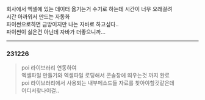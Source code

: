 회사에서 엑셀에 있는 데이터 옮기는거 수기로 하는데 시간이 너무 오래걸려  
시간 아까워서 만드는 자동화  
파이썬으로하면 금방이지만 나는 자바로 하고싶다..  
파이썬이 싫은건 아닌데 자바가 더좋으니까...

---

### 231226
> poi 라이브러리 연동하여  
> 엑셀파일 만들기와 엑셀파일 로딩해서 콘솔창에 띄우는것 까지 완료  
> poi 라이브러리에서 사용되는 내부메소드들 자료를 찾아야할것같은데  
> 어디서찾나이걸..


